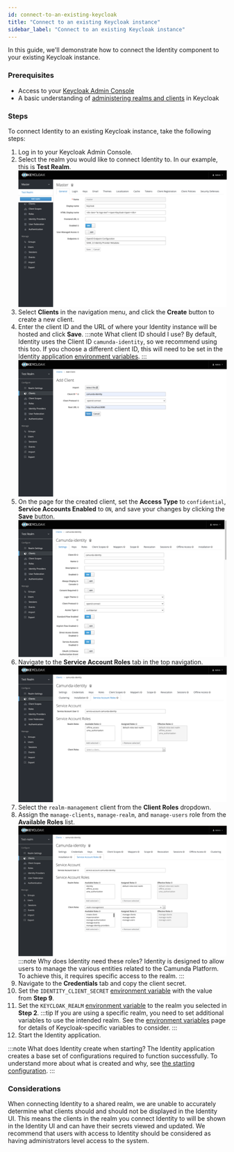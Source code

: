 ```yaml
---
id: connect-to-an-existing-keycloak
title: "Connect to an existing Keycloak instance"
sidebar_label: "Connect to an existing Keycloak instance"
---
```


In this guide, we'll demonstrate how to connect the Identity component to your existing Keycloak instance.

### Prerequisites

- Access to your [Keycloak Admin Console](https://www.keycloak.org/docs/19.0.3/server_admin/#using-the-admin-console)
- A basic understanding of [administering realms and clients](https://www.keycloak.org/docs/19.0.3/server_admin/#assembly-managing-clients_server_administration_guide) in Keycloak

### Steps

To connect Identity to an existing Keycloak instance, take the following steps:

1. Log in to your Keycloak Admin Console.
2. Select the realm you would like to connect Identity to. In our example, this is **Test Realm**.
   ![keycloak-admin-realm-select](../img/keycloak-admin-realm-select.png)
3. Select **Clients** in the navigation menu, and click the **Create** button to create a new client.
4. Enter the client ID and the URL of where your Identity instance will be hosted and click **Save**.
   :::note What client ID should I use?
   By default, Identity uses the Client ID `camunda-identity`, so we recommend using this too. If you choose a different client ID, this will need to be set in the Identity application [environment variables](/docs/self-managed/identity/deployment/configuration-variables.md).
   :::
   ![keycloak-admin-client-add](../img/keycloak-admin-client-add.png)
5. On the page for the created client, set the **Access Type** to `confidential`, **Service Accounts Enabled** to `ON`, and save your changes by clicking the **Save** button.
   ![keycloak-admin-update-client-1](../img/keycloak-admin-update-client-1.png)
6. Navigate to the **Service Account Roles** tab in the top navigation.
   ![keycloak-admin-update-client-2](../img/keycloak-admin-update-client-2.png)
7. Select the `realm-management` client from the **Client Roles** dropdown.
8. Assign the `manage-clients`, `manage-realm`, and `manage-users` role from the **Available Roles** list.
   ![keycloak-admin-update-client-4](../img/keycloak-admin-update-client-4.png)
   :::note Why does Identity need these roles?
   Identity is designed to allow users to manage the various entities related to the Camunda Platform. To achieve this, it requires specific access to the realm.
   :::
9. Navigate to the **Credentials** tab and copy the client secret.
10. Set the `IDENTITY_CLIENT_SECRET` [environment variable](/docs/self-managed/identity/deployment/configuration-variables.md) with the value from **Step 9**.
11. Set the `KEYCLOAK_REALM` [environment variable](/docs/self-managed/identity/deployment/configuration-variables.md) to the realm you selected in **Step 2**.
    :::tip
    If you are using a specific realm, you need to set additional variables to use the intended realm.
    See the [environment variables](/docs/self-managed/identity/deployment/configuration-variables.md) page for details of Keycloak-specific variables to consider.
    :::
12. Start the Identity application.

:::note What does Identity create when starting?
The Identity application creates a base set of configurations required to function successfully. To understand more about what is created and why, see [the starting configuration](/docs/self-managed/identity/deployment/starting-configuration.md).
:::

### Considerations

When connecting Identity to a shared realm, we are unable to accurately determine what clients should and should not be displayed in the Identity UI. This means the clients in the realm you connect Identity to will be shown in the Identity UI and can
have their secrets viewed and updated. We recommend that users with access to Identity should be considered as having administrators level access to the system.
